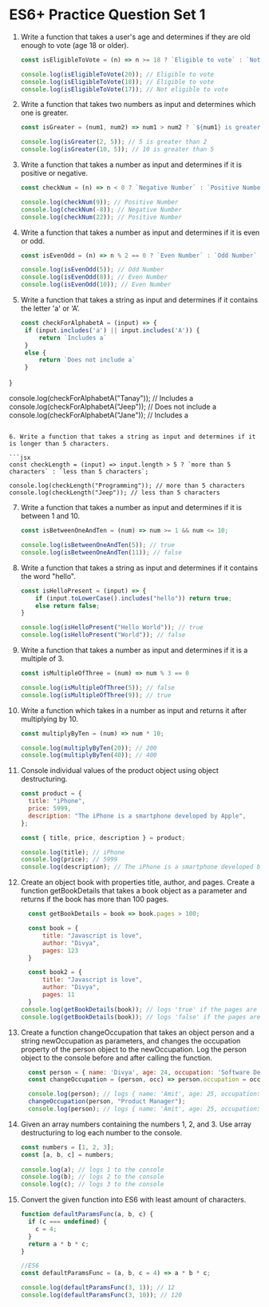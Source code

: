 # ES6+ Practice Question Set 1

1. Write a function that takes a user's age and determines if they are old enough to vote (age 18 or older).

   ```jsx
   const isEligibleToVote = (n) => n >= 18 ? `Eligible to vote` : `Not eligible to vote`

   console.log(isEligibleToVote(20)); // Eligible to vote
   console.log(isEligibleToVote(18)); // Eligible to vote
   console.log(isEligibleToVote(17)); // Not eligible to vote
   ```

2. Write a function that takes two numbers as input and determines which one is greater.

   ```jsx
   const isGreater = (num1, num2) => num1 > num2 ? `${num1} is greater than ${num2}` : `${num2} is greater than ${num1}`

   console.log(isGreater(2, 5)); // 5 is greater than 2
   console.log(isGreater(10, 5)); // 10 is greater than 5
   ```

3. Write a function that takes a number as input and determines if it is positive or negative.

   ```jsx
   const checkNum = (n) => n < 0 ? `Negative Number` : `Positive Number`

   console.log(checkNum(9)); // Positive Number
   console.log(checkNum(-8)); // Negative Number
   console.log(checkNum(22)); // Positive Number
   ```

4. Write a function that takes a number as input and determines if it is even or odd.

   ```jsx
   const isEvenOdd = (n) => n % 2 == 0 ? `Even Number` : `Odd Number`

   console.log(isEvenOdd(5)); // Odd Number
   console.log(isEvenOdd(8)); // Even Number
   console.log(isEvenOdd(10)); // Even Number
   ```

5. Write a function that takes a string as input and determines if it contains the letter 'a' or ‘A’.

   ```jsx
   const checkForAlphabetA = (input) => {
    if (input.includes('a') || input.includes('A')) {
        return `Includes a`
    }
    else {
        return `Does not include a`
    }
}

   console.log(checkForAlphabetA("Tanay")); // Includes a
   console.log(checkForAlphabetA("Jeep")); // Does not include a
   console.log(checkForAlphabetA("Jane")); // Includes a
   ```

6. Write a function that takes a string as input and determines if it is longer than 5 characters.

   ```jsx
   const checkLength = (input) => input.length > 5 ? `more than 5 characters` : `less than 5 characters`;

   console.log(checkLength("Programming")); // more than 5 characters
   console.log(checkLength("Jeep")); // less than 5 characters
   ```

7. Write a function that takes a number as input and determines if it is between 1 and 10.

   ```jsx
   const isBetweenOneAndTen = (num) => num >= 1 && num <= 10;

   console.log(isBetweenOneAndTen(5)); // true
   console.log(isBetweenOneAndTen(11)); // false
   ```

8. Write a function that takes a string as input and determines if it contains the word "hello".

   ```jsx
   const isHelloPresent = (input) => {
       if (input.toLowerCase().includes("hello")) return true;
       else return false;
   }

   console.log(isHelloPresent("Hello World")); // true
   console.log(isHelloPresent("World")); // false
   ```

9. Write a function that takes a number as input and determines if it is a multiple of 3.

   ```jsx
   const isMultipleOfThree = (num) => num % 3 == 0

   console.log(isMultipleOfThree(5)); // false
   console.log(isMultipleOfThree(9)); // true
   ```

10. Write a function which takes in a number as input and returns it after multiplying by 10.

    ```jsx
    const multiplyByTen = (num) => num * 10;

    console.log(multiplyByTen(20)); // 200
    console.log(multiplyByTen(40)); // 400
    ```

11. Console individual values of the product object using object destructuring.

    ```jsx
    const product = {
      title: "iPhone",
      price: 5999,
      description: "The iPhone is a smartphone developed by Apple",
    };

    const { title, price, description } = product;

    console.log(title); // iPhone
    console.log(price); // 5999
    console.log(description); // The iPhone is a smartphone developed by Apple
    ```

12. Create an object book with properties title, author, and pages. Create a function getBookDetails that takes a book object as a parameter and returns if the book has more than 100 pages.

    ```jsx
      const getBookDetails = book => book.pages > 100;

      const book = {
          title: "Javascript is love",
          author: "Divya",
          pages: 123
      }

      const book2 = {
          title: "Javascript is love",
          author: "Divya",
          pages: 11
      }
    console.log(getBookDetails(book)); // logs 'true' if the pages are above 100
    console.log(getBookDetails(book)); // logs 'false' if the pages are 100 or below
    ```

13. Create a function changeOccupation that takes an object person and a string newOccupation as parameters, and changes the occupation property of the person object to the newOccupation. Log the person object to the console before and after calling the function.

    ```jsx
      const person = { name: 'Divya', age: 24, occupation: 'Software Developer' }
      const changeOccupation = (person, occ) => person.occupation = occ;

      console.log(person); // logs { name: 'Amit', age: 25, occupation: 'Software Engineer' } to the console
      changeOccupation(person, "Product Manager");
      console.log(person); // logs { name: 'Amit', age: 25, occupation: 'Product Manager' } to the console
    ```

14. Given an array numbers containing the numbers 1, 2, and 3. Use array destructuring to log each number to the console.

    ```jsx
    const numbers = [1, 2, 3];
    const [a, b, c] = numbers;
   
    console.log(a); // logs 1 to the console
    console.log(b); // logs 2 to the console
    console.log(c); // logs 3 to the console
    ```

15. Convert the given function into ES6 with least amount of characters.

    ```jsx
    function defaultParamsFunc(a, b, c) {
      if (c === undefined) {
        c = 4;
      }
      return a * b * c;
    }
    
    //ES6
    const defaultParamsFunc = (a, b, c = 4) => a * b * c;

    console.log(defaultParamsFunc(3, 1)); // 12
    console.log(defaultParamsFunc(3, 10)); // 120
    ```
